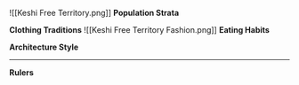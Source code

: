![[Keshi Free Territory.png]]
**Population Strata**



**Clothing Traditions**
![[Keshi Free Territory Fashion.png]]
**Eating Habits**

**Architecture Style**

****

 **Rulers**
 
